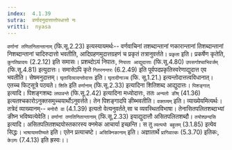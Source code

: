 ```yaml
---
index:  4.1.39
sutra:  वर्णादनुदात्तात्तोपधात्तो नः
vritti:  nyasa
---
```


`वर्णानां तणितनितान्तानाम्` (फि.सू.2.23) इत्यस्यायमर्थः-- वर्णवाचिनां तशब्दान्तानां णकारान्तानां तिशब्दान्तानां निशब्दान्तानां चादिरुदात्तो भवतीति, आदिग्रहणमुदात्तग्रहणं च प्रकृतं तत्रानुवर्त्तते।
`प्रकृता` इति। प्रकर्षेण कृतेति, `कुगतिप्रादयः` (2.2.12) इति समासः। प्रशब्दोऽयं निपातः, `निपाता आद्युदात्ताः` (फि.सू.4.80) `उपसर्गाश्चाभिवर्जम्` (फि.सू.4.81) इत्युदात्तः। समासेऽपि कृते `गितरनन्तरः` (6.2.49) इति पूर्वपदप्रकृतिस्वरेणाद्युदात्त एव भवतीति। सेषमनुदात्तम्। `घृतादित्वादन्तोदात्तः` इति। `घृतादीनाञ्च` (फि. सू.1.21.) इत्यन्तोदात्तत्वविधानात्। एतच्च फिट्सूत्रे पठ्यते। `शिति` इति `वर्णानाम्` (फि.सू.2.33) इत्यादिना शितिशब्द आद्युदात्तः।
`पिशङ्गात्` इत्यादि। पिशङ्गशब्दः `लघावन्ते` (फि.सू.2.42) इत्यादिना मध्योदात्तः, ततः `अन्यतो ङीष्` (41.36) इत्यतश्चकारोऽनुक्तसमुच्चयार्थोऽनुवर्त्तते। तेन पिशङ्गादपि ङीब्भवतीति। `वक्तव्यम्` इति। व्याख्येयमित्यर्थः। तत्रेदं व्याख्यानम्-- `मनोरौ वा` (4.1.39) इत्यतो वेत्यनुवर्तते,सा च व्यवस्थितविभाषा। तेनासितपलितशब्दाभ्यां ङीष्न भविष्यत्येवेति। `वर्णानां तणतिनितान्तानाम्` (फि.सू.2.33) इयाद्युदात्तौ असितपलितशब्दौ।
`तयोश्छन्दसि` इत्यादि। असितपलितशब्दयोस्तकारस्य क्नमेक आचार्या इच्छन्ति। स तु `व्यत्ययो बहुलम्` (3.1.85) इत्येव सिद्धः। `भाषायामपीष्यते` इति। एतेन प्रत्याचष्टे। `असिक्निकानाम्` इति। अज्ञातार्थे `प्रागिवात्कः` (5.3.70) इतिकः, `केऽणः` (7.4.13) इति ह्रस्वः।।

